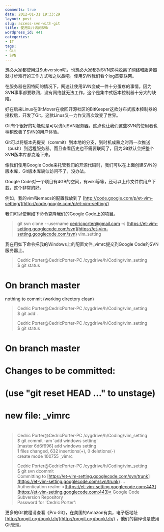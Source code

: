 ```yaml
---
comments: true
date: 2012-01-31 19:33:29
layout: post
slug: access-svn-with-git
title: 使用Git访问SVN
wordpress_id: 441
categories:
- IT
tags:
- Git
- SVN
---
```


想必大家都使用过Subversion吧，也想必大家都对SVN这种脱离了网络和服务器就寸步难行的工作方式嗤之以鼻吧。使用SVN我们看个log首要联网。

 

在服务器在因特网的情况下，网速让使用SVN变成一件十分蛋疼的事情。因为SVN事事都要联网，没有网络就无法工作，这个是集中式版本控制器十分大的缺陷。

 

好在后来Linus在BitMover在收回开源社区的BitKeeper这款分布式版本控制器的授权后，开发了Git。这款Linus又一力作又再次改变了世界。

 

Git有个很好的功能就是可以访问SVN服务器。这点也让我们这些SVN的使用者也稍稍改善了SVN的用户体验。

 

Git可以将版本先提交（commit）到本地的分支，到时机成熟之时再一次推送（push）到远程服务器。而且查看历史也不需要联网了，因为Git默认会把整个SVN版本库都克隆下来。

 

像我们使用Google Code来托管我们的开源代码时，我们可以在上面创建SVN的版本库，Git版本库貌似访问不了，没办法。

 

Google Code对一个项目有4GB的空间，有wiki等等，还可以上传文件供用户下载，这个非常的好。

 

例如，我的vim和emacs的配置我放到了 [http://code.google.com/p/et-vim-setting/](http://code.google.com/p/et-vim-setting/)

 

 

我们可以使用如下命令克隆我们的Google Code上的项目。

 

>   
> 
> git svn clone --username cedricporter@gmail.com -s [https://et-vim-setting.googlecode.com/svn](https://et-vim-setting.googlecode.com/svn) vim_setting

<!-- more -->

>   

 

我在用如下命令把我的Windows上的配置文件_vimrc提交到Google Code的SVN服务器上。

 

>   
> 
> Cedric Porter@CedricPorter-PC /cygdrive/h/Coding/vim_setting       
$ git status         
# On branch master        
nothing to commit (working directory clean)
> 
>    
> 
> Cedric Porter@CedricPorter-PC /cygdrive/h/Coding/vim_setting       
$ git add .
> 
>    
> 
> Cedric Porter@CedricPorter-PC /cygdrive/h/Coding/vim_setting       
$ git status        
# On branch master        
# Changes to be committed:        
# (use "git reset HEAD <file>..." to unstage)        
#        
# new file: _vimrc        
#
> 
>    
> 
> Cedric Porter@CedricPorter-PC /cygdrive/h/Coding/vim_setting       
$ git commit -am 'add windows setting'         
[master 6d6f696] add windows setting        
1 files changed, 632 insertions(+), 0 deletions(-)        
create mode 100755 _vimrc
> 
>    
> 
> Cedric Porter@CedricPorter-PC /cygdrive/h/Coding/vim_setting       
$ git svn dcommit        
Committing to [https://et-vim-setting.googlecode.com/svn/trunk](https://et-vim-setting.googlecode.com/svn/trunk) ...        
Authentication realm: <[https://et-vim-setting.googlecode.com:443](https://et-vim-setting.googlecode.com:443)> Google Code Subversion Repository        
Password for 'Cedric Porter':        


 

更多的Git教程请查看《Pro Git》，在美国的Amazon有卖，电子版地址 [http://progit.org/book/zh/](http://progit.org/book/zh/) ，他们的翻译也是使用Git管理。
